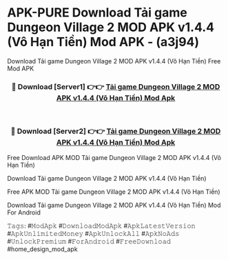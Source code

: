 # APK-PURE Download Tải game Dungeon Village 2 MOD APK v1.4.4 (Vô Hạn Tiền) Mod APK - (a3j94)
Download Tải game Dungeon Village 2 MOD APK v1.4.4 (Vô Hạn Tiền) Free Mod APK

<div align="center">
<h3>🔴 Download [Server1] 👉👉 <a href="https://apk-comot.site?title=Tải_game_Dungeon_Village_2_MOD_APK_v1.4.4_(Vô_Hạn_Tiền)">Tải game Dungeon Village 2 MOD APK v1.4.4 (Vô Hạn Tiền) Mod Apk</a></h3><br>

<h3>🔴 Download [Server2] 👉👉 <a href="https://apk-comot.site?title=Tải_game_Dungeon_Village_2_MOD_APK_v1.4.4_(Vô_Hạn_Tiền)">Tải game Dungeon Village 2 MOD APK v1.4.4 (Vô Hạn Tiền) Mod Apk</a></h3>
</div>


Free Download APK MOD Tải game Dungeon Village 2 MOD APK v1.4.4 (Vô Hạn Tiền)

Download Tải game Dungeon Village 2 MOD APK v1.4.4 (Vô Hạn Tiền) 

Free APK MOD Tải game Dungeon Village 2 MOD APK v1.4.4 (Vô Hạn Tiền) 

Download Tải game Dungeon Village 2 MOD APK v1.4.4 (Vô Hạn Tiền) Mod For Android

𝚃𝚊𝚐𝚜: #𝙼𝚘𝚍𝙰𝚙𝚔 #𝙳𝚘𝚠𝚗𝚕𝚘𝚊𝚍𝙼𝚘𝚍𝙰𝚙𝚔 #𝙰𝚙𝚔𝙻𝚊𝚝𝚎𝚜𝚝𝚅𝚎𝚛𝚜𝚒𝚘𝚗 #𝙰𝚙𝚔𝚄𝚗𝚕𝚒𝚖𝚒𝚝𝚎𝚍𝙼𝚘𝚗𝚎𝚢 #𝙰𝚙𝚔𝚄𝚗𝚕𝚘𝚌𝚔𝙰𝚕𝚕 #𝙰𝚙𝚔𝙽𝚘𝙰𝚍𝚜 #𝚄𝚗𝚕𝚘𝚌𝚔𝙿𝚛𝚎𝚖𝚒𝚞𝚖 #𝙵𝚘𝚛𝙰𝚗𝚍𝚛𝚘𝚒𝚍 #𝙵𝚛𝚎𝚎𝙳𝚘𝚠𝚗𝚕𝚘𝚊𝚍 #home_design_mod_apk